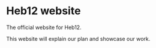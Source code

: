 # Heb12 website
The official website for Heb12.

This website will explain our plan and showcase our work. 
